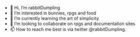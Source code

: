 - 👋 Hi, I’m rabbitDumpling
- 👀 I’m interested in bunnies, rpgs and food
- 🌱 I’m currently learning the art of simplicity
- 💞️ I’m looking to collaborate on rpgs and documentation sites
- 📫 How to reach me best is via twitter @rabbitDumpling.

<!---
rabbitDumpling/rabbitDumpling is a ✨ special ✨ repository because its `README.md` (this file) appears on your GitHub profile.
You can click the Preview link to take a look at your changes.
--->
